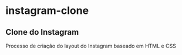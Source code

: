 # instagram-clone
## Clone do Instagram 
Processo de criação do layout do Instagram baseado em HTML e CSS

